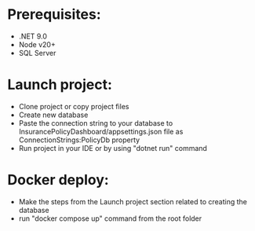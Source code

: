 # Prerequisites:
- .NET 9.0
- Node v20+
- SQL Server

# Launch project:
- Clone project or copy project files
- Create new database
- Paste the connection string to your database to InsurancePolicyDashboard/appsettings.json file as ConnectionStrings:PolicyDb property
- Run project in your IDE or by using "dotnet run" command

# Docker deploy:
- Make the steps from the Launch project section related to creating the database
- run "docker compose up" command from the root folder
